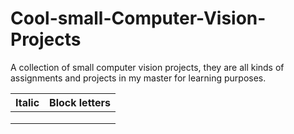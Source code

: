 # Cool-small-Computer-Vision-Projects
A collection of small computer vision projects, they are all kinds of assignments and projects in my master for learning purposes.

| Italic             |  Block letters |
:-------------------------:|:-------------------------:
![]()  |  ![]()
![]()  |  ![]()
![]()  |  ![]()
